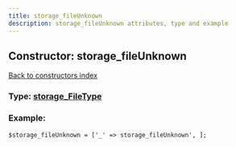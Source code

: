 ```yaml
---
title: storage_fileUnknown
description: storage_fileUnknown attributes, type and example
---
```

## Constructor: storage\_fileUnknown  
[Back to constructors index](index.md)






### Type: [storage\_FileType](../types/storage_FileType.md)


### Example:

```
$storage_fileUnknown = ['_' => storage_fileUnknown', ];
```